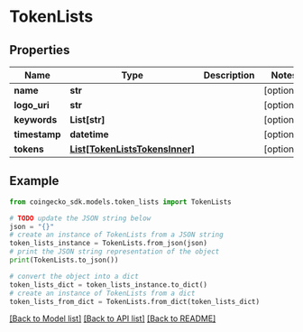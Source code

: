 # TokenLists


## Properties

Name | Type | Description | Notes
------------ | ------------- | ------------- | -------------
**name** | **str** |  | [optional] 
**logo_uri** | **str** |  | [optional] 
**keywords** | **List[str]** |  | [optional] 
**timestamp** | **datetime** |  | [optional] 
**tokens** | [**List[TokenListsTokensInner]**](TokenListsTokensInner.md) |  | [optional] 

## Example

```python
from coingecko_sdk.models.token_lists import TokenLists

# TODO update the JSON string below
json = "{}"
# create an instance of TokenLists from a JSON string
token_lists_instance = TokenLists.from_json(json)
# print the JSON string representation of the object
print(TokenLists.to_json())

# convert the object into a dict
token_lists_dict = token_lists_instance.to_dict()
# create an instance of TokenLists from a dict
token_lists_from_dict = TokenLists.from_dict(token_lists_dict)
```
[[Back to Model list]](../README.md#documentation-for-models) [[Back to API list]](../README.md#documentation-for-api-endpoints) [[Back to README]](../README.md)


